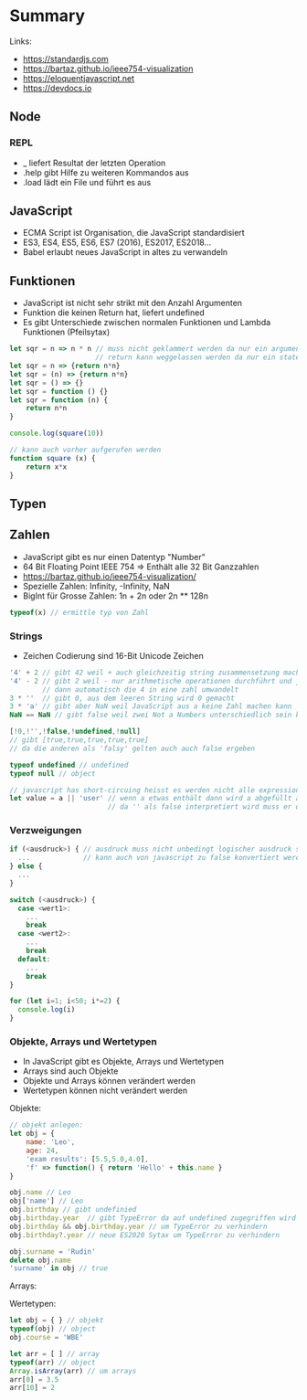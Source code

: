 # Summary

Links:
* https://standardjs.com
* https://bartaz.github.io/ieee754-visualization
* https://eloquentjavascript.net
* https://devdocs.io

## Node

### REPL

* _ liefert Resultat der letzten Operation
* .help gibt Hilfe zu weiteren Kommandos aus
* .load lädt ein File und führt es aus

## JavaScript

* ECMA Script ist Organisation, die JavaScript standardisiert
* ES3, ES4, ES5, ES6, ES7 (2016), ES2017, ES2018...
* Babel erlaubt neues JavaScript in altes zu verwandeln

## Funktionen

* JavaScript ist nicht sehr strikt mit den Anzahl Argumenten
* Funktion die keinen Return hat, liefert undefined
* Es gibt Unterschiede zwischen normalen Funktionen und Lambda Funktionen (Pfeilsytax)

```js
let sqr = n => n * n // muss nicht geklammert werden da nur ein argument
                     // return kann weggelassen werden da nur ein statement
let sqr = n => {return n*n}
let sqr = (n) => {return n*n}
let sqr = () => {}
let sqr = function () {}
let sqr = function (n) {
    return n*n
}

console.log(square(10))

// kann auch vorher aufgerufen werden
function square (x) {
    return x*x
}
```

## Typen

## Zahlen

* JavaScript gibt es nur einen Datentyp "Number"
* 64 Bit Floating Point IEEE 754 => Enthält alle 32 Bit Ganzzahlen
* https://bartaz.github.io/ieee754-visualization/
* Spezielle Zahlen: Infinity, -Infinity, NaN
* BigInt für Grosse Zahlen: 1n + 2n oder 2n ** 128n

```js
typeof(x) // ermittle typ von Zahl
```

### Strings

* Zeichen Codierung sind 16-Bit Unicode Zeichen

```js
'4' + 2 // gibt 42 weil + auch gleichzeitig string zusammensetzung macht
'4' - 2 // gibt 2 weil - nur arithmetische operationen durchführt und javascript 
        // dann automatisch die 4 in eine zahl umwandelt
3 * ''  // gibt 0, aus dem leeren String wird 0 gemacht
3 * 'a' // gibt aber NaN weil JavaScript aus a keine Zahl machen kann
NaN == NaN // gibt false weil zwei Not a Numbers unterschiedlich sein könnten

[!0,!'',!false,!undefined,!null]
// gibt [true,true,true,true,true]
// da die anderen als 'falsy' gelten auch auch false ergeben

typeof undefined // undefined
typeof null // object

// javascript has short-circuing heisst es werden nicht alle expressions evaluiert
let value = a || 'user' // wenn a etwas enthält dann wird a abgefüllt ansonsten 'user'
                        // da '' als false interpretiert wird muss er den rechten teil evaluieren

```

### Verzweigungen

```js
if (<ausdruck>) { // ausdruck muss nicht unbedingt logischer ausdruck sein
  ...             // kann auch von javascript zu false konvertiert werden
} else { 
  ... 
}

switch (<ausdruck>) { 
  case <wert1>: 
    ... 
    break 
  case <wert2>: 
    ... 
    break 
  default: 
    ... 
    break 
}

for (let i=1; i<50; i*=2) { 
  console.log(i) 
}
```

### Objekte, Arrays und Wertetypen

* In JavaScript gibt es Objekte, Arrays und Wertetypen
* Arrays sind auch Objekte
* Objekte und Arrays können verändert werden
* Wertetypen können nicht verändert werden

Objekte:
```js
// objekt anlegen:
let obj = {
    name: 'Leo',
    age: 24,
    'exam results': [5.5,5.0,4.0],
    'f' => function() { return 'Hello' + this.name }
}

obj.name // Leo
obj['name'] // Leo
obj.birthday // gibt undefinied
obj.birthday.year  // gibt TypeError da auf undefined zugegriffen wird
obj.birthday && obj.birthday.year // um TypeError zu verhindern
obj.birthday?.year // neue ES2020 Sytax um TypeError zu verhindern

obj.surname = 'Rudin'
delete obj.name
'surname' in obj // true

```

Arrays:

Wertetypen:

```js
let obj = { } // objekt
typeof(obj) // object
obj.course = 'WBE'

let arr = [ ] // array
typeof(arr) // object
Array.isArray(arr) // um arrays
arr[0] = 3.5
arr[10] = 2

```